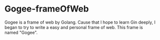 # Gogee-frameOfWeb
Gogee is a frame of web by Golang.
Cause that I hope to learn Gin deeply, I began to try to write a easy and personal frame of web.
This frame is named "Gogee".
